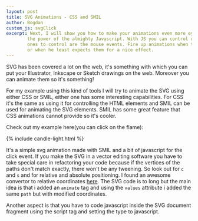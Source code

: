 ```yaml
---
layout: post
title: SVG Animations - CSS and SMIL
author: Bogdan
custom_js: svgClick
excerpt: Next, I will show you how to make your animations even more eye-catching with 
        the power of the almighty Javascript. With JS you can control user actions, and the best
        ones to control are the mouse events. Fire up animations when the user clicks, scrolls
        or when he least expects them for a nice effect.
---
```


SVG has been covered a lot on the web, it's something with which you can put your 
Illustrator, Inkscape or Sketch drawings on the web. Moreover you can animate them so 
it's something!

For my example using this kind of tools I will try to animate the SVG using either 
CSS or SMIL, either one has some interesting capabilities. For CSS it's the same as
using it for controlling the HTML elements and SMIL can be used for animating the SVG
elements. SMIL has some great feature that CSS animations cannot provide so it's cooler.

Check out my example here(you can click on the flame):

{% include candle-light.html %}

It's a simple svg animation made with SMIL and a bit of javascript for the click event. If you
make the SVG in a vector editing software you have to take special care in refactoring your code
because if the vertices of the paths don't match exactly, there won't be any tweening. So look out
for `c` and `s` and for relative and absolute positioning. I found an awesome convertor to
relative coordinates [here](http://bl.ocks.org/TheMcMurder/raw/6393419/ "Relative-coordinates-convertor").
The SVG code is to long but the main idea is that i added an `animate` tag and using the `values`
attribute i added the same `path` but with modified coordinates.

Another aspect is that you have to code javascript inside the SVG document fragment using the script tag
and setting the type to javascript.